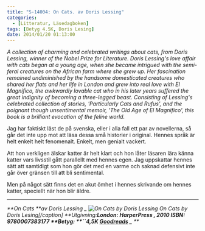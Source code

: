 ```yaml
---
title: "S-14004: On Cats. av Doris Lessing"
categories:
  - [Litteratur, Läsedagboken]
tags: [Betyg 4.5K, Doris Lesing]
date: 2014/01/20 01:13:00
---
```

*A collection of charming and celebrated writings about cats, from Doris Lessing, winner of the Nobel Prize for Literature. Doris Lessing's love affair with cats began at a young age, when she became intrigued with the semi-feral creatures on the African farm where she grew up. Her fascination remained undiminished by the handsome domesticated creatures who shared her flats and her life in London and grew into real love with El Magnifico, the awkwardly lovable cat who in his later years suffered the great indignity of becoming a three-legged beast. Consisting of Lessing's celebrated collection of stories, 'Particularly Cats and Rufus', and the poignant though unsentimental memoir, 'The Old Age of El Magnifico', this book is a brilliant evocation of the feline world.*

Jag har faktiskt läst de på svenska, eller i alla fall ett par av novellerna, så går det inte upp mot att läsa dessa små historier i original. Hennes språk är helt enkelt helt fenomenalt. Enkelt, men genialt vackert.

Att hon verkligen älskar katter är helt klart och hon låter läsaren lära känna katter vars livsstil gått parallellt med hennes egen. Jag uppskattar hennes sätt att samtidigt som hon gör det med en varme och saknad defensivt inte går över gränsen till att bli sentimental.

 Men på något sätt finns det en akut ömhet i hennes skrivande om hennes katter, speciellt när hon blir äldre.

* * *

_**On Cats **av Doris Lessing _ ![On Cats by Doris Lessing](https://www.dropbox.com/s/oygn87d3tmw0vil/9780007383177.jpg?dl=0) On Cats by Doris Lesing[/caption] **_Utgivning:_**London: HarperPress , 2010 **_ISBN:_** 9780007383177 _**Betyg: **_``4,5K _[Goodreads](https://www.goodreads.com/book/show/4794097)_ _** **_
